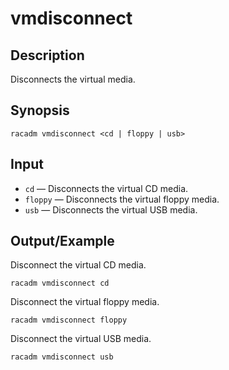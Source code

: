 # vmdisconnect

## Description

Disconnects the virtual media.

## Synopsis

```
racadm vmdisconnect <cd | floppy | usb>
```

## Input

- `cd` — Disconnects the virtual CD media.
- `floppy` — Disconnects the virtual floppy media.
- `usb` — Disconnects the virtual USB media.

## Output/Example

Disconnect the virtual CD media.

```
racadm vmdisconnect cd
```

Disconnect the virtual floppy media.

```
racadm vmdisconnect floppy
```

Disconnect the virtual USB media.

```
racadm vmdisconnect usb
```